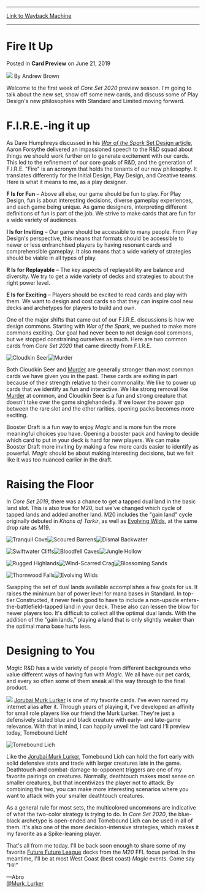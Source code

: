 
---
[Link to Wayback Machine](https://web.archive.org/web/20190711125938/https://magic.wizards.com/en/articles/archive/card-preview/fire-it-2019-06-21)

[_metadata_:author]:- "Andrew Brown"
[_metadata_:description]:- "Play designer Andrew Brown is fired up about his Core Set 2020 preview cards!"
[_metadata_:generator]:- "Drupal 7 (http://drupal.org)"
[_metadata_:node]:- "1437736"
[_metadata_:publish_date]:- "2019-06-21"
[_metadata_:source]:- "div-main-content"
[_metadata_:title]:- "Fire It Up"
[_metadata_:wayback_capture_timestamp]:- "2019-07-11 12:59:38"
[_metadata_:wayback_raw_url]:- "https://web.archive.org/web/20190711125938id_/https://magic.wizards.com/en/articles/archive/card-preview/fire-it-2019-06-21"
[_metadata_:wayback_url]:- "https://magic.wizards.com/en/articles/archive/card-preview/fire-it-2019-06-21"
---


Fire It Up
==========



 Posted in **Card Preview**
 on June 21, 2019 






![](https://web.archive.org/web/20190704022718im_/https://magic.wizards.com/sites/mtg/files/styles/auth_small/public/images/person/authorpic_Andrew_Brown.jpg?itok=PTZjkFiA)
By Andrew Brown











Welcome to the first week of *Core Set 2020* preview season. I'm going to talk about the new set, show off some new cards, and discuss some of Play Design's new philosophies with Standard and Limited moving forward.


F.I.R.E.-ing it up
==================


As Dave Humphreys discussed in his [*War of the Spark* Set Design article](https://magic.wizards.com/en/articles/archive/card-preview/chronicling-war-spark-set-design-2019-04-17), Aaron Forsythe delivered an impassioned speech to the R&D squad about things we should work further on to generate excitement with our cards. This led to the refinement of our core goals of R&D, and the generation of F.I.R.E. "Fire" is an acronym that holds the tenants of our new philosophy. It translates differently for the Initial Design, Play Design, and Creative teams. Here is what it means to me, as a play designer.


**F Is for Fun** – Above all else, our game should be fun to play. For Play Design, fun is about interesting decisions, diverse gameplay experiences, and each game being unique. As game designers, interpreting different definitions of fun is part of the job. We strive to make cards that are fun for a wide variety of audiences.


**I Is for Inviting** – Our game should be accessible to many people. From Play Design's perspective, this means that formats should be accessible to newer or less enfranchised players by having resonant cards and comprehensible gameplay. It also means that a wide variety of strategies should be viable in all types of play.


**R Is for Replayable** – The key aspects of replayablility are balance and diversity. We try to get a wide variety of decks and strategies to about the right power level.


**E Is for Exciting** – Players should be excited to read cards and play with them. We want to design and cost cards so that they can inspire cool new decks and archetypes for players to build and own.


One of the major shifts that came out of our F.I.R.E. discussions is how we design commons. Starting with *War of the Spark*, we pushed to make more commons exciting. Our goal had never been to not design cool commons, but we stopped constraining ourselves as much. Here are two common cards from *Core Set 2020* that came directly from F.I.R.E.


![Cloudkin Seer](https://media.wizards.com/2019/m20/en_Sz5HIp3VMB.png)![Murder](https://media.wizards.com/2019/m20/en_B9UR5OQlyT.png)


Both Cloudkin Seer and [Murder](http://gatherer.wizards.com/Pages/Card/Details.aspx?name=Murder) are generally stronger than most common cards we have given you in the past. These cards are exiting in part because of their strength relative to their commonality. We like to power up cards that we identify as fun and interactive. We like strong removal like [Murder](http://gatherer.wizards.com/Pages/Card/Details.aspx?name=Murder) at common, and Cloudkin Seer is a fun and strong creature that doesn't take over the game singlehandedly. If we lower the power gap between the rare slot and the other rarities, opening packs becomes more exciting.


Booster Draft is a fun way to enjoy *Magic* and is more fun the more meaningful choices you have. Opening a booster pack and having to decide which card to put in your deck is hard for new players. We can make Booster Draft more inviting by making a few more cards easier to identify as powerful. *Magic* should be about making interesting decisions, but we felt like it was too nuanced earlier in the draft.


Raising the Floor
=================


In *Core Set 2019*, there was a chance to get a tapped dual land in the basic land slot. This is also true for M20, but we've changed which cycle of tapped lands and added another land. M20 includes the "gain land" cycle originally debuted in *Khans of Tarkir*, as well as [Evolving Wilds](http://gatherer.wizards.com/Pages/Card/Details.aspx?name=Evolving+Wilds), at the same drop rate as M19.


![Tranquil Cove](https://media.wizards.com/2019/m20/en_IFtU0WpXHC.png)![Scoured Barrens](https://media.wizards.com/2019/m20/en_OfFPeqJpdo.png)![Dismal Backwater](https://media.wizards.com/2019/m20/en_H63aF4if9Y.png)


![Swiftwater Cliffs](https://media.wizards.com/2019/m20/en_9uIEEU4GaH.png)![Bloodfell Caves](https://media.wizards.com/2019/m20/en_ON6c6Hn3nE.png)![Jungle Hollow](https://media.wizards.com/2019/m20/en_ormjL2HVaT.png)


![Rugged Highlands](https://media.wizards.com/2019/m20/en_GQ8kIf20Jm.png)![Wind-Scarred Crag](https://media.wizards.com/2019/m20/en_dd2OJGuee8.png)![Blossoming Sands](https://media.wizards.com/2019/m20/en_2zyIr8XsNb.png)


![Thornwood Falls](https://media.wizards.com/2019/m20/en_U45k6fEsRe.png)![Evolving Wilds](https://media.wizards.com/2019/m20/en_UbvHXdlH8Q.png)


Swapping the set of dual lands available accomplishes a few goals for us. It raises the minimum bar of power level for mana bases in Standard. In top-tier Constructed, it never feels good to have to include a non-upside enters-the-battlefield-tapped land in your deck. These also can lessen the blow for newer players too. It's difficult to collect all the optimal dual lands. With the addition of the "gain lands," playing a land that is only slightly weaker than the optimal mana base hurts less.


Designing to You
================


*Magic* R&D has a wide variety of people from different backgrounds who value different ways of having fun with *Magic*. We all have our pet cards, and every so often some of them sneak all the way through to the final product.


[![](http://gatherer.wizards.com/Handlers/Image.ashx?type=card&name=Jorubai+Murk+Lurker)](http://gatherer.wizards.com/Pages/Card/Details.aspx?name=Jorubai+Murk+Lurker)
[Jorubai Murk Lurker](http://gatherer.wizards.com/Pages/Card/Details.aspx?name=Jorubai+Murk+Lurker) is one of my favorite cards. I've even named my internet alias after it. Through years of playing it, I've developed an affinity for small role players like our friend the Murk Lurker. They're just a defensively stated blue and black creature with early- and late-game relevance. With that in mind, I can happily unveil the last card I'll preview today, Tomebound Lich!


![Tomebound Lich](https://media.wizards.com/2019/m20/en_AXKu35gc7f.png)


Like the [Jorubai Murk Lurker](http://gatherer.wizards.com/Pages/Card/Details.aspx?name=Jorubai+Murk+Lurker), Tomebound Lich can hold the fort early with solid defensive stats and trade with larger creatures late in the game. Deathtouch and combat-damage-to-opponent triggers are one of my favorite pairings on creatures. Normally, deathtouch makes most sense on smaller creatures, but that incentivizes the player not to attack. By combining the two, you can make more interesting scenarios where you want to attack with your smaller deathtouch creatures.


As a general rule for most sets, the multicolored uncommons are indicative of what the two-color strategy is trying to do. In *Core Set 2020*, the blue-black archetype is open-ended and Tomebound Lich can be used in all of them. It's also one of the more decision-intensive strategies, which makes it my favorite as a Spike-leaning player.


That's all from me today. I'll be back soon enough to share some of my favorite [Future Future League](http://magic.wizards.com/en/articles/archive/play-design/designing-hour-devastation-cards-meet-ffl-goals-2017-07-07) decks from the *M20* FFL focus period. In the meantime, I'll be at most West Coast (best coast) *Magic* events. Come say "Hi!"


—Abro  
[@Murk\_Lurker](http://www.twitter.com/Murk_Lurker)







